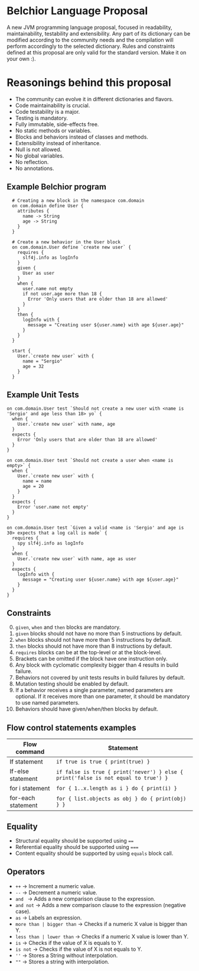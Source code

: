 # Belchior Language Proposal
A new JVM programming language proposal, focused in readability, maintainability, testability and extensibility. Any part of its dictionary can be modified according to the community needs and the compilation will perform accordingly to the selected dictionary. Rules and constraints defined at this proposal are only valid for the standard version. Make it on your own :).

# Reasonings behind this proposal
- The community can evolve it in different dictionaries and flavors.
- Code maintainability is crucial.
- Code testability is a major.
- Testing is mandatory.
- Fully immutable, side-effects free.
- No static methods or variables.
- Blocks and behaviors instead of classes and methods.
- Extensibility instead of inheritance.
- Null is not allowed.
- No global variables.
- No reflection.
- No annotations.

## Example Belchior program
```
  # Creating a new block in the namespace com.domain
  on com.domain define User {
    attributes {
      name -> String
      age -> String
    }
  }
  
  # Create a new behavior in the User block
  on com.domain.User define `create new user` {
    requires {
      slf4j.info as logInfo
    }
    given {
      User as user
    }
    when {
      user.name not empty
      if not user.age more than 18 {
        Error 'Only users that are older than 18 are allowed'
      }
    }
    then {
      logInfo with {
        message = "Creating user ${user.name} with age ${user.age}"
      }
    }
  }
  
  start {
    User.`create new user` with {
      name = "Sergio"
      age = 32
    }
  }
```
## Example Unit Tests
```
on com.domain.User test `Should not create a new user with <name is 'Sergio' and age less than 18> yo` {
  when {
    User.`create new user` with name, age
  }
  expects {
    Error 'Only users that are older than 18 are allowed'
  }
}

on com.domain.User test `Should not create a user when <name is empty>` {
  when {
    User.`create new user` with {
      name = name
      age = 20
    }
  }
  expects {
    Error 'user.name not empty'
  }
}

on com.domain.User test `Given a valid <name is 'Sergio' and age is 30> expects that a log call is made` {
  requires {
    spy slf4j.info as logInfo
  }
  when {
    User.`create new user` with name, age as user
  }
  expects {
    logInfo with {
      message = "Creating user ${user.name} with age ${user.age}"
    }
  }
}
```

## Constraints
0. `given`, `when` and `then` blocks are mandatory.
1. `given` blocks should not have no more than 5 instructions by default.
2. `when` blocks should not have more than 5 instructions by default.
3. `then` blocks should not have more than 8 instructions by default.
4. `requires` blocks can be at the top-level or at the block-level.
5. Brackets can be omitted if the block have one instruction only.
6. Any block with cyclomatic complexity bigger than 4 results in build failure.
7. Behaviors not covered by unit tests results in build failures by default.
8. Mutation testing should be enabled by default.
9. If a behavior receives a single parameter, named parameters are optional. If it receives more than one parameter, it should be mandatory to use named parameters.
10. Behaviors should have given/when/then blocks by default.

## Flow control statements examples
| Flow command | Statement |
|--------------|-----------|
| If statement | `if true is true { print(true) }` |
| If-else statement | `if false is true { print('never') } else { print('false is not equal to true') }` |
| for i statement | `for { 1..x.length as i } do { print(i) }` |
| for-each statement | `for { list.objects as obj } do { print(obj) } }` |

## Equality
- Structural equality should be supported using `==`
- Referential equality should be supported using `===`
- Content equality should be supported by using `equals` block call. 

## Operators
- `++` -> Increment a numeric value.
- `--` -> Decrement a numeric value.
- `and ` -> Adds a new comparison clause to the expression.
- `and not` -> Adds a new comparison clause to the expression (negative case).
- `as` -> Labels an expression.
- `more than | bigger than` -> Checks if a numeric X value is bigger than Y.
- `less than | lower than` -> Checks if a numeric X value is lower than Y.
- `is` -> Checks if the value of X is equals to Y.
- `is not` -> Checks if the value of X is not equals to Y.
- `''` -> Stores a String without interpolation.
- `""` -> Stores a string with interpolation.



